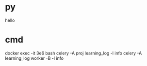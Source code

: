 # py
hello

# cmd
docker exec -it 3e6 bash
celery -A proj learning_log -l info
celery -A learning_log worker -B -l info
